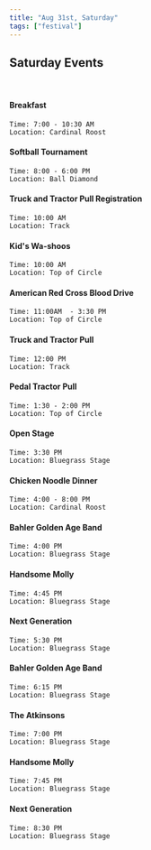 ```yaml
---
title: "Aug 31st, Saturday"
tags: ["festival"]
---
```


## Saturday Events 

<br>

#### Breakfast
    Time: 7:00 - 10:30 AM
    Location: Cardinal Roost
#### Softball Tournament
    Time: 8:00 - 6:00 PM
    Location: Ball Diamond
    
#### Truck and Tractor Pull Registration
    Time: 10:00 AM
    Location: Track
    
#### Kid's Wa-shoos
    Time: 10:00 AM
    Location: Top of Circle

#### American Red Cross Blood Drive
    Time: 11:00AM  - 3:30 PM
    Location: Top of Circle
        
#### Truck and Tractor Pull
    Time: 12:00 PM
    Location: Track
    
#### Pedal Tractor Pull
    Time: 1:30 - 2:00 PM
    Location: Top of Circle

#### Open Stage
    Time: 3:30 PM
    Location: Bluegrass Stage
    
#### Chicken Noodle Dinner
    Time: 4:00 - 8:00 PM
    Location: Cardinal Roost
    
#### Bahler Golden Age Band
    Time: 4:00 PM
    Location: Bluegrass Stage
    
#### Handsome Molly
    Time: 4:45 PM
    Location: Bluegrass Stage
    
#### Next Generation
    Time: 5:30 PM
    Location: Bluegrass Stage

#### Bahler Golden Age Band
    Time: 6:15 PM
    Location: Bluegrass Stage
    
#### The Atkinsons
    Time: 7:00 PM
    Location: Bluegrass Stage
    
#### Handsome Molly
    Time: 7:45 PM
    Location: Bluegrass Stage
    
#### Next Generation
    Time: 8:30 PM
    Location: Bluegrass Stage